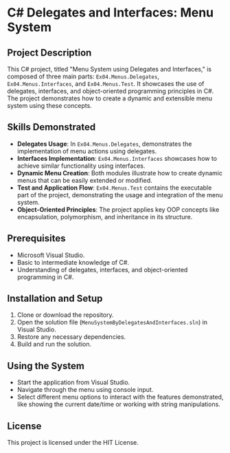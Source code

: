 # C# Delegates and Interfaces: Menu System

## Project Description
This C# project, titled "Menu System using Delegates and Interfaces," is composed of three main parts: `Ex04.Menus.Delegates`, `Ex04.Menus.Interfaces`, and `Ex04.Menus.Test`. It showcases the use of delegates, interfaces, and object-oriented programming principles in C#. The project demonstrates how to create a dynamic and extensible menu system using these concepts.

## Skills Demonstrated
- **Delegates Usage**: In `Ex04.Menus.Delegates`, demonstrates the implementation of menu actions using delegates.
- **Interfaces Implementation**: `Ex04.Menus.Interfaces` showcases how to achieve similar functionality using interfaces.
- **Dynamic Menu Creation**: Both modules illustrate how to create dynamic menus that can be easily extended or modified.
- **Test and Application Flow**: `Ex04.Menus.Test` contains the executable part of the project, demonstrating the usage and integration of the menu system.
- **Object-Oriented Principles**: The project applies key OOP concepts like encapsulation, polymorphism, and inheritance in its structure.

## Prerequisites
- Microsoft Visual Studio.
- Basic to intermediate knowledge of C#.
- Understanding of delegates, interfaces, and object-oriented programming in C#.

## Installation and Setup
1. Clone or download the repository.
2. Open the solution file (`MenuSystemByDelegatesAndInterfaces.sln`) in Visual Studio.
3. Restore any necessary dependencies.
4. Build and run the solution.

## Using the System
- Start the application from Visual Studio.
- Navigate through the menu using console input.
- Select different menu options to interact with the features demonstrated, like showing the current date/time or working with string manipulations.

## License
This project is licensed under the HIT License.
